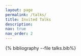 ```yaml
---
layout: page
permalink: /talks/
title: Invited Talks
description: 
nav: true
nav_order: 2
---
```



<div class="publications">

{% bibliography --file talks.bib%}

</div>



<!-- >## 2024

<details>
    <summary><h2 style="display:inline-block"> Towards Agent-based Autonomous Network Security</h2> </summary> 

    Abstract:
    Security of cyber-physical network systems, such as 5G/6G communication networks, vehicular networks, and the Internet of Things, has become increasingly critical nowadays. Traditional security mechanisms rely primarily on manual operations, which can be slow, expensive, and ineffective in the face of the dynamic landscape of adversarial threats. This problem will only be exacerbated as attackers leverage artificial intelligence (AI) to automate their workflows. As a countermeasure, safeguarding critical network systems also calls for autonomous defensive operations that delegate security decisions to AI agents. This talk presents our agent-based framework for autonomous attack detection and response using reinforcement learning (RL) and large language models (LLM). To address conventional RL's reactive nature, we propose a new RL paradigm, conjectural online RL (coRL), to equip the security agent with predictive power when dealing with the agent's epistemic uncertainty over the attacker's presence and actions. The intuition of coRL is to endogenize the epistemic uncertainty as part of the RL process: the agent maintains an internal world model as a conjecture of the uncertainty, and the learned conjecture produces valid predictions consistent with environment feedback induced by epistemic uncertainty. To mitigate the RL agent's reliance on stylized modeling and textual data pre-processing, we further incorporate LLMs into the agentic framework to deliver end-to-end autonomous cyber operations. We finally conclude the talk by discussing the path ahead to building fully autonomous security agents. 

    References:
    1. K. Hammar, T. Li, R. Stadler, and Q. Zhu, "Automating security strategies through online learning with adaptive conjectures,"  IEEE Transactions on Information Forensics and Security, 2025, to appear. 

    2. T. Li, K. Hammar, R. Stadler, and Q. Zhu, "Conjectural online learning with first-order beliefs in asymmetric information stochastic games," in 63rd IEEE Conference on Decision and Control (CDC 2024), Milan, Italy, Dec. 2024.
</details> 

*IEEE COMSOC TCCN Rising Star Symposium Series, Stevens Institute of Technology, NJ, Nov. 21.*   



<details>
    <summary><h2 style="display:inline-block"> Online Optimization Meets Urban Transportation </h2> </summary> 

    Abstract:
    Urban transportation networks are inherently complex and dynamic, characterized by intricate road connections and diverse network structures coupled with time-variant traffic demands and frequent traffic incidents. Hence, offline planning or designing alone cannot guarantee real-time operational control and management of urban transportation systems, which may fail when physical attacks, unforeseen conditions, or unanticipated use places the system outside the design envelope. A desired real-time operation mechanism must adapt to the dynamic environment and determine management decisions to be executed while a system is running; i.e., input data arising over time have to be processed, and decisions have to be made before all input data are known. Such a decision-making process falls within the realm of online optimization or online learning. 

    Motivated by several intelligent transportation applications from our past research projects, this tutorial aims to provide a gentle introduction to online optimization methods with much emphasis on the intuitive insights and relevance to transportation applications. The tutorial starts with gradient descent algorithms in conventional convex optimization and then moves to online gradient descent in online optimization problems. Extending from the single-agent online optimization, we briefly touch upon multi-agent online learning and associated equilibrium convergence. We conclude the tutorial by discussing the openings and challenges when deploying online optimization in urban transportation systems. 

    References:
    1. T. Li, Z. Bian, H. Lei, F. Zuo, Y-T. Yang, Q. Zhu, Z. Li, Z. Chen, and K. Ozbay, ``Digital twin-based driver risk-aware intelligent mobility analytics for urban transportation management,'' IEEE Transactions on  Intelligent Transportation Systems, 2024, to appear.

    2. T. Li, Z. Bian, H. Lei, F. Zuo, Y-T. Yang, Q. Zhu, Z. Li, and K. Ozbay, “Multi-level traffic-responsive tilt camera surveillance through predictive correlated online learning,”  Transportation Research Part C: Emerging Technologies, vol. 167, 2024.


</details>    

*NYU C2SMARTER, Tier 1 University Transportation Center, NY, Nov. 8.*


<details> 
    <summary><h2 style="display: inline-block"> Conjectural Online Learning in Asymmetric Information Stochastic Games </h2></summary>

    Astract: 
    Modern socio-technical network systems powered by artificial intelligence (AI) technologies feature sophisticated interactions among humans, AI agents, and system entities. Asymmetric information stochastic games (AISG) provide principled mathematical modeling for such interactions, leading to game-theoretical mechanisms for network management. However, existing computational and learning methods in asymmetric information stochastic games (AISG) are primarily offline without adaptability to online nonstationarity, which falls short of proactive intelligence for resilient network management. To address these limitations, we propose conjectural online learning (COL), an online learning framework for generic AISGs. COL uses a forecaster-actor-critic (FAC) architecture, where the forecaster conjectures the other agents' strategies and system dynamics within a look-ahead horizon, representing the agent's subjective (mis)perception of the AISG. Based on these subjective perceptions, COL employs online rollout (actor-critic) to improve the policy. Bayesian learning is then used to calibrate the conjectures using information feedback. We establish that the conjectures produced by COL are asymptotically consistent with the information feedback in the sense of a relaxed Bayesian consistency. We deploy COL in a nonstationary IT infrastructure digital twin, which delivers online adaptable defense against advanced persistent threats compared with benchmark reinforcement learning techniques. 

    References:
    1. K. Hammar, T. Li, R. Stadler, and Q. Zhu, "Automating security strategies through online learning with adaptive conjectures,"  IEEE Transactions on Information Forensics and Security, 2024, to appear. 

    2. T. Li, K. Hammar, R. Stadler, and Q. Zhu, "Conjectural online learning with first-order beliefs in asymmetric information stochastic games," in 63rd IEEE Conference on Decision and Control (CDC 2024), Milan, Italy, Dec. 2024.

    3. T. Li, J. Guevara, X. Xie, and Q. Zhu, "Self-confirming transformer for locally consistent online adaptation in multi-agent reinforcement learning," arXiv preprint, 2023, arXiv: 2310.04579.
    

</details>

*Systems Engineering Department Seminar, City University of Hongkong, HK, Oct. 7.*

## Agent of Agents: Meta LLM-Agent for Autonomous Security Operations
*NSF Workshop on Large Language Models for Network Security, NY, Oct. 2.*

## Conjectural Online Learning with First-order Beliefs in Stochastic Games
*Coordinated Science Laboratory, University of Illinois Urbana-Champaign, IL, Aug. 13*



<details>
    <summary><h2 style="display: inline-block"> Automated Security Response Through Conjectural Online Learning under Information Asymmetry </h2></summary>

    Abstract:
    Stochastic games arise in many complex socio-technical systems, particularly in security contexts, where the defender and the attacker interact under asymmetric information feedback. Existing computational
    methods for asymmetric information stochastic games (AISGs) are primarily offline and can not adapt to equilibrium deviations. The resulting defense strategies are inadequate when facing online nonstationary attacks. To address these limitations, we propose conjectural online learning (COL), an online learning algorithm for generic AISGs. COL uses a forecaster-actor-critic (FAC) architecture, where subjective forecasts are used to conjecture the opponents' strategies within a lookahead horizon, and Bayesian learning is used to calibrate the conjectures. To adapt strategies to nonstationary environments, COL relies on online rollout with cost function approximation (actor-critic). We prove that the conjectures produced by COL are asymptotically consistent with the information feedback in the sense of a relaxed Bayesian consistency. We also prove that the empirical strategy profile induced by COL converges to the Berk-Nash equilibrium, a recently popularized solution concept in misspecified learning. We evaluate our method in a simulated IT infrastructure through an advanced persistent threat use case. COL produces effective security strategies adapting to a changing environment and enjoys faster convergence than current reinforcement learning techniques.

    References:
    1. K. Hammar, T. Li, R. Stadler, and Q. Zhu, "Automating security strategies through online learning with adaptive conjectures,"  IEEE Transactions on Information Forensics and Security, 2024, to appear. 

    2. T. Li, K. Hammar, R. Stadler, and Q. Zhu, "Conjectural online learning with first-order beliefs in asymmetric information stochastic games," in 63rd IEEE Conference on Decision and Control (CDC 2024), Milan, Italy, Dec. 2024.

</details>

*Autonomous Robotics and Control Lab, California Institute of Technology, CA, Jun. 21*

## Multi-level Traffic-responsive Tilt Camera Surveillance through Predictive Correlated Online Learning
*NYU Urban Research Day, NY, Mar. 6*

> ## Before 2024


### On the Role of Information Structures in Multi-agent Learning
*Invited Session, International Conference on Game Theory, Stony Brook, NY, Jul. 21, 2022.*

### Informationally Mosaic Reinforcement Learning
*Special Session on Markov Descision Processes, SIAM 2022 Annual Meeting, Pittsburgh, PA, Jul. 12, 2022.*

### Multi-Agent Correlated Learning over Networks
*INFORMS Annual Meeting, Workshop on Multi-agent Learning, Online, Nov. 16, 2020.*

### Directional Framelets and its Application in Medical Imaging
*PIMS-AMI Workshop on Applied Harmonic Analysis, University of Alberta, Canada, Aug. 2017.* -->